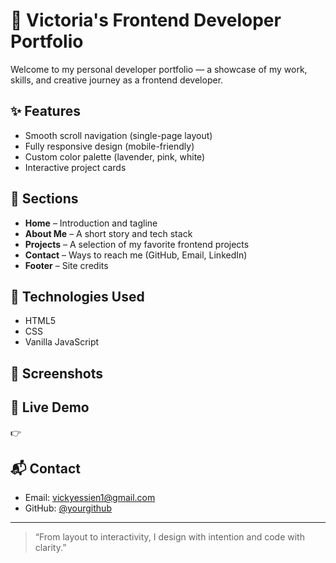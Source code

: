 # 🌸 Victoria's Frontend Developer Portfolio

Welcome to my personal developer portfolio — a showcase of my work, skills, and creative journey as a frontend developer.

## ✨ Features

- Smooth scroll navigation (single-page layout)
- Fully responsive design (mobile-friendly)
- Custom color palette (lavender, pink, white)
- Interactive project cards


## 📁 Sections

- **Home** – Introduction and tagline  
- **About Me** – A short story and tech stack  
- **Projects** – A selection of my favorite frontend projects  
- **Contact** – Ways to reach me (GitHub, Email, LinkedIn)  
- **Footer** – Site credits

## 🚀 Technologies Used

- HTML5
- CSS
- Vanilla JavaScript

## 📸 Screenshots

## 🔗 Live Demo

👉 

## 📬 Contact

- Email: vickyessien1@gmail.com
- GitHub: [@yourgithub](https://github.com/Victoria-vee)  

---

> “From layout to interactivity, I design with intention and code with clarity.”
